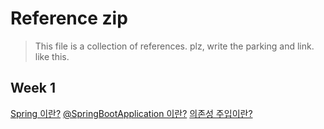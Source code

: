 # Reference zip

> This file is a collection of references.
> plz, write the parking and link.
> like this. 

## Week 1
[Spring 이란?](
https://jerryjerryjerry.tistory.com/62)
[@SpringBootApplication 이란?](https://velog.io/@jwkim/spring-boot-springapplication-annotation) 
[의존성 주입이란?](https://bamdule.tistory.com/174)

